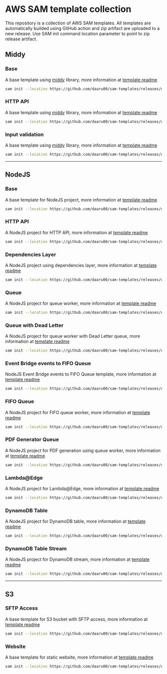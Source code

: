 # AWS SAM template collection

This repository is a collection of AWS SAM templates. All templates are automatically builded using GitHub action and zip artifact are uploaded to a new release. Use SAM init command location parameter to point to zip release artifact.

## Middy

### Base

A base template using [middy](https://github.com/middyjs/middy) library, more information at [template readme](middy/base/README.md)

```bash
sam init --location https://github.com/daaru00/sam-templates/releases/download/1.0.0/middy.zip
```

### HTTP API

A base template using [middy](https://github.com/middyjs/middy) library, more information at [template readme](middy/http/README.md)

```bash
sam init --location https://github.com/daaru00/sam-templates/releases/download/1.0.0/middy-http.zip
```

### Input validation

A base template using [middy](https://github.com/middyjs/middy) library, more information at [template readme](middy/validation/README.md)

```bash
sam init --location https://github.com/daaru00/sam-templates/releases/download/1.0.0/middy-validation.zip
```

---

## NodeJS

### Base

A base template for NodeJS project, more information at [template readme](nodejs/base/README.md)

```bash
sam init --location https://github.com/daaru00/sam-templates/releases/download/1.0.0/nodejs.zip
```

### HTTP API

A NodeJS project for HTTP API, more information at [template readme](nodejs/http/README.md)

```bash
sam init --location https://github.com/daaru00/sam-templates/releases/download/1.0.0/nodejs-http.zip
```

### Dependencies Layer

A NodeJS project using dependencies layer, more information at [template readme](nodejs/layer/README.md)

```bash
sam init --location https://github.com/daaru00/sam-templates/releases/download/1.0.0/nodejs-layer.zip
```

### Queue

A NodeJS project for queue worker, more information at [template readme](nodejs/queue/README.md)

```bash
sam init --location https://github.com/daaru00/sam-templates/releases/download/1.0.0/nodejs-queue.zip
```

### Queue with Dead Letter

A NodeJS project for queue worker with Dead Letter queue, more information at [template readme](nodejs/queue-dead-letter/README.md)

```bash
sam init --location https://github.com/daaru00/sam-templates/releases/download/1.0.0/nodejs-queue-dead-letter.zip
```

### Event Bridge events to FIFO Queue

NodeJS Event Bridge events to FIFO Queue template, more information at [template readme](nodejs/event-bridge-queue-fifo/README.md)

```bash
sam init --location https://github.com/daaru00/sam-templates/releases/download/1.0.0/nodejs-event-bridge-queue-fifo.zip
```

### FIFO Queue

A NodeJS project for FIFO queue worker, more information at [template readme](nodejs/queue-fifo/README.md)

```bash
sam init --location https://github.com/daaru00/sam-templates/releases/download/1.0.0/nodejs-queue-fifo.zip
```

### PDF Generator Queue

A NodeJS project for PDF generation using queue worker, more information at [template readme](nodejs/queue-pdf-generator/README.md)

```bash
sam init --location https://github.com/daaru00/sam-templates/releases/download/1.0.0/nodejs-queue-pdf-generator.zip
```

### Lambda@Edge

A NodeJS project for Lambda@Edge, more information at [template readme](nodejs/edge/README.md)

```bash
sam init --location https://github.com/daaru00/sam-templates/releases/download/1.0.0/nodejs-edge.zip
```

### DynamoDB Table

A NodeJS project for DynamoDB table, more information at [template readme](nodejs/dynamodb/README.md)

```bash
sam init --location https://github.com/daaru00/sam-templates/releases/download/1.0.0/nodejs-dynamodb.zip
```

### DynamoDB Table Stream

A NodeJS project for DynamoDB stream, more information at [template readme](nodejs/dynamodb-stream/README.md)

```bash
sam init --location https://github.com/daaru00/sam-templates/releases/download/1.0.0/nodejs-dynamodb-stream.zip
```

---

## S3

### SFTP Access

A base template for S3 bucket with SFTP access, more information at [template readme](s3/sftp-access/README.md)

```bash
sam init --location https://github.com/daaru00/sam-templates/releases/download/1.0.0/s3-sftp-access.zip
```

### Website

A base template for static website, more information at [template readme](s3/website/README.md)

```bash
sam init --location https://github.com/daaru00/sam-templates/releases/download/1.0.0/s3-website.zip
```
